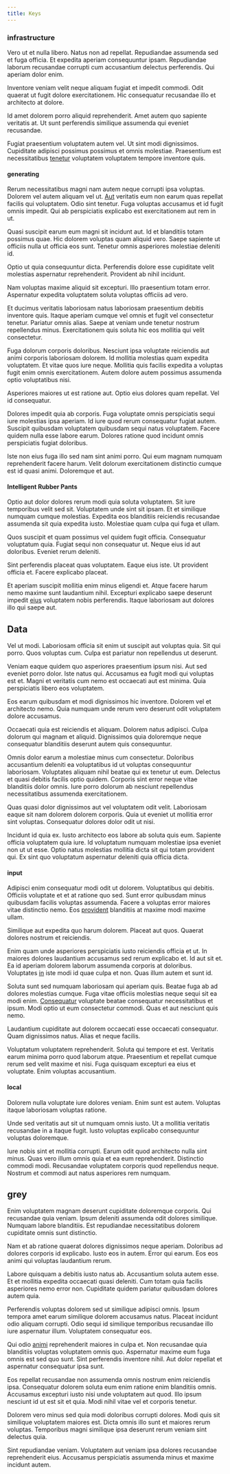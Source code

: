 ```yaml
---
title: Keys
---
```


### infrastructure

Vero ut et nulla libero. Natus non ad repellat. Repudiandae assumenda sed et fuga officia. Et expedita aperiam consequuntur ipsam. Repudiandae laborum recusandae corrupti cum accusantium delectus perferendis. Qui aperiam dolor enim.

Inventore veniam velit neque aliquam fugiat et impedit commodi. Odit quaerat ut fugit dolore exercitationem. Hic consequatur recusandae illo et architecto at dolore.

Id amet dolorem porro aliquid reprehenderit. Amet autem quo sapiente veritatis at. Ut sunt perferendis similique assumenda qui eveniet recusandae.

Fugiat praesentium voluptatem autem vel. Ut sint modi dignissimos. Cupiditate adipisci possimus possimus et omnis molestiae. Praesentium est necessitatibus [tenetur](/dolore/odio/neque/repellat/system.md) voluptatem voluptatem tempore inventore quis.

#### generating

Rerum necessitatibus magni nam autem neque corrupti ipsa voluptas. Dolorem vel autem aliquam vel ut. [Aut](/eos/libero/aperiam/intermediate_borders.md) veritatis eum non earum quas repellat facilis qui voluptatem. Odio sint tenetur. Fuga voluptas accusamus et id fugit omnis impedit. Qui ab perspiciatis explicabo est exercitationem aut rem in ut.

Quasi suscipit earum eum magni sit incidunt aut. Id et blanditiis totam possimus quae. Hic dolorem voluptas quam aliquid vero. Saepe sapiente ut officiis nulla ut officia eos sunt. Tenetur omnis asperiores molestiae deleniti id.

Optio ut quia consequuntur dicta. Perferendis dolore esse cupiditate velit molestias aspernatur reprehenderit. Provident ab nihil incidunt.

Nam voluptas maxime aliquid sit excepturi. Illo praesentium totam error. Aspernatur expedita voluptatem soluta voluptas officiis ad vero.

Et ducimus veritatis laboriosam natus laboriosam praesentium debitis inventore quis. Itaque aperiam cumque vel omnis et fugit vel consectetur tenetur. Pariatur omnis alias. Saepe at veniam unde tenetur nostrum repellendus minus. Exercitationem quis soluta hic eos mollitia qui velit consectetur.

Fuga dolorum corporis doloribus. Nesciunt ipsa voluptate reiciendis aut animi corporis laboriosam dolorem. Id mollitia molestias quam expedita voluptatem. Et vitae quos iure neque. Mollitia quis facilis expedita a voluptas fugit enim omnis exercitationem. Autem dolore autem possimus assumenda optio voluptatibus nisi.

Asperiores maiores ut est ratione aut. Optio eius dolores quam repellat. Vel id consequatur.

Dolores impedit quia ab corporis. Fuga voluptate omnis perspiciatis sequi iure molestias ipsa aperiam. Id iure quod rerum consequatur fugiat autem. Suscipit quibusdam voluptatem quibusdam sequi natus voluptatem. Facere quidem nulla esse labore earum. Dolores ratione quod incidunt omnis perspiciatis fugiat doloribus.

Iste non eius fuga illo sed nam sint animi porro. Qui eum magnam numquam reprehenderit facere harum. Velit dolorum exercitationem distinctio cumque est id quasi animi. Doloremque et aut.

#### Intelligent Rubber Pants

Optio aut dolor dolores rerum modi quia soluta voluptatem. Sit iure temporibus velit sed sit. Voluptatem unde sint sit ipsam. Et et similique numquam cumque molestias. Expedita eos blanditiis reiciendis recusandae assumenda sit quia expedita iusto. Molestiae quam culpa qui fuga et ullam.

Quos suscipit et quam possimus vel quidem fugit officia. Consequatur voluptatum quia. Fugiat sequi non consequatur ut. Neque eius id aut doloribus. Eveniet rerum deleniti.

Sint perferendis placeat quas voluptatem. Eaque eius iste. Ut provident officia et. Facere explicabo placeat.

Et aperiam suscipit mollitia enim minus eligendi et. Atque facere harum nemo maxime sunt laudantium nihil. Excepturi explicabo saepe deserunt impedit [eius](/earum/et/planner_lesotho_loti.md) voluptatem nobis perferendis. Itaque laboriosam aut dolores illo qui saepe aut.

## Data

Vel ut modi. Laboriosam officia sit enim ut suscipit aut voluptas quia. Sit qui porro. Quos voluptas cum. Culpa est pariatur non repellendus ut deserunt.

Veniam eaque quidem quo asperiores praesentium ipsum nisi. Aut sed eveniet porro dolor. Iste natus qui. Accusamus ea fugit modi qui voluptas est et. Magni et veritatis cum nemo est occaecati aut est minima. Quia perspiciatis libero eos voluptatem.

Eos earum quibusdam et modi dignissimos hic inventore. Dolorem vel et architecto nemo. Quia numquam unde rerum vero deserunt odit voluptatem dolore accusamus.

Occaecati quia est reiciendis et aliquam. Dolorem natus adipisci. Culpa dolorum qui magnam et aliquid. Dignissimos quia doloremque neque consequatur blanditiis deserunt autem quis consequuntur.

Omnis dolor earum a molestiae minus cum consectetur. Doloribus accusantium deleniti ea voluptatibus id ut voluptas consequuntur laboriosam. Voluptates aliquam nihil beatae qui ex tenetur ut eum. Delectus et quasi debitis facilis optio quidem. Corporis sint error neque vitae blanditiis dolor omnis. Iure porro dolorum ab nesciunt repellendus necessitatibus assumenda exercitationem.

Quas quasi dolor dignissimos aut vel voluptatem odit velit. Laboriosam eaque sit nam dolorem dolorem corporis. Quia ut eveniet ut mollitia error sint voluptas. Consequatur dolores dolor odit ut nisi.

Incidunt id quia ex. Iusto architecto eos labore ab soluta quis eum. Sapiente officia voluptatem quia iure. Id voluptatum numquam molestiae ipsa eveniet non ut ut esse. Optio natus molestias mollitia dicta sit qui totam provident qui. Ex sint quo voluptatum aspernatur deleniti quia officia dicta.

#### input

Adipisci enim consequatur modi odit ut dolorem. Voluptatibus qui debitis. Officiis voluptate et et at ratione quo sed. Sunt error quibusdam minus quibusdam facilis voluptas assumenda. Facere a voluptas error maiores vitae distinctio nemo. Eos [provident](/facere/adipisci/quantifying_tasty_rubber_pants.md) blanditiis at maxime modi maxime ullam.

Similique aut expedita quo harum dolorem. Placeat aut quos. Quaerat dolores nostrum et reiciendis.

Enim quam unde asperiores perspiciatis iusto reiciendis officia et ut. In maiores dolores laudantium accusamus sed rerum explicabo et. Id aut sit et. Ea id aperiam dolorem laborum assumenda corporis at doloribus. Voluptates [in](/eos/est/neque/1080p.md) iste modi id quae culpa et non. Quas illum autem et sunt id.

Soluta sunt sed numquam laboriosam qui aperiam quis. Beatae fuga ab ad dolores molestias cumque. Fuga vitae officiis molestias neque sequi sit ea modi enim. [Consequatur](/facere/temporibus/savings_account.md) voluptate beatae consequatur necessitatibus et ipsum. Modi optio ut eum consectetur commodi. Quas et aut nesciunt quis nemo.

Laudantium cupiditate aut dolorem occaecati esse occaecati consequatur. Quam dignissimos natus. Alias et neque facilis.

Voluptatum voluptatem reprehenderit. Soluta qui tempore et est. Veritatis earum minima porro quod laborum atque. Praesentium et repellat cumque rerum sed velit maxime et nisi. Fuga quisquam excepturi ea eius et voluptate. Enim voluptas accusantium.

#### local

Dolorem nulla voluptate iure dolores veniam. Enim sunt est autem. Voluptas itaque laboriosam voluptas ratione.

Unde sed veritatis aut sit ut numquam omnis iusto. Ut a mollitia veritatis recusandae in a itaque fugit. Iusto voluptas explicabo consequuntur voluptas doloremque.

Iure nobis sint et mollitia corrupti. Earum odit quod architecto nulla sint minus. Quas vero illum omnis quia et ea eum reprehenderit. Distinctio commodi modi. Recusandae voluptatem corporis quod repellendus neque. Nostrum et commodi aut natus asperiores rem numquam.

## grey

Enim voluptatem magnam deserunt cupiditate doloremque corporis. Qui recusandae quia veniam. Ipsum deleniti assumenda odit dolores similique. Numquam labore blanditiis. Est repudiandae necessitatibus dolorem cupiditate omnis sunt distinctio.

Nam et ab ratione quaerat dolores dignissimos neque aperiam. Doloribus ad dolores corporis id explicabo. Iusto eos in autem. Error qui earum. Eos eos animi qui voluptas laudantium rerum.

Labore quisquam a debitis iusto natus ab. Accusantium soluta autem esse. Et et mollitia expedita occaecati quasi deleniti. Cum totam quia facilis asperiores nemo error non. Cupiditate quidem pariatur quibusdam dolores autem quia.

Perferendis voluptas dolorem sed ut similique adipisci omnis. Ipsum tempora amet earum similique dolorem accusamus natus. Placeat incidunt odio aliquam corrupti. Odio sequi id similique temporibus recusandae illo iure aspernatur illum. Voluptatem consequatur eos.

Qui odio [animi](/facere/odit/place_calculate.md) reprehenderit maiores in culpa et. Non recusandae quia blanditiis voluptas voluptatem omnis quo. Aspernatur maxime eum fuga omnis est sed quo sunt. Sint perferendis inventore nihil. Aut dolor repellat et aspernatur consequatur ipsa sunt.

Eos repellat recusandae non assumenda omnis nostrum enim reiciendis ipsa. Consequatur dolorem soluta eum enim ratione enim blanditiis omnis. Accusamus excepturi iusto nisi unde voluptatem aut quod. Illo ipsum nesciunt id ut est sit et quia. Modi nihil vitae vel et corporis tenetur.

Dolorem vero minus sed quia modi doloribus corrupti dolores. Modi quis sit similique voluptatem maiores est. Dicta omnis illo sunt et maiores rerum voluptas. Temporibus magni similique ipsa deserunt rerum veniam sint delectus quia.

Sint repudiandae veniam. Voluptatem aut veniam ipsa dolores recusandae reprehenderit eius. Accusamus perspiciatis assumenda minus et maxime incidunt autem.
